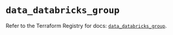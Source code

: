 # `data_databricks_group`

Refer to the Terraform Registry for docs: [`data_databricks_group`](https://registry.terraform.io/providers/databricks/databricks/1.68.0/docs/data-sources/group).
